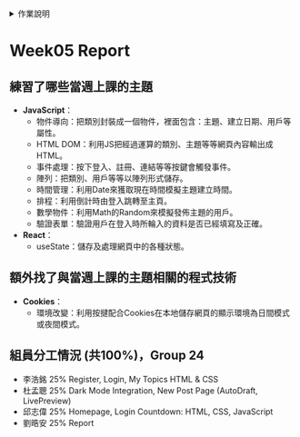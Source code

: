 <details>
<summary>作業說明</summary>

# 作業說明

## 實作演練
各組自行訂定主題進行實作演練 (可中途更改題目，只要合理就行)
- 練習當週上課的主題 20%
- 額外找的與當週上課的主題相關的程式技術 15%
- 將這些技術合併到實作演練的主題的合理性 15%

將諸多元件與技術放在一起顯得相當牽強，但在一定得用到的前提下，構思如何合理安排在同一網站中相當具有挑戰性。

## 作業繳交方式：

1. 在GitHub中建立一個Repository以你們的組別命名，如： Team03 。如：Web程式設計與應用 - 第三組 (中文Repo名稱無法使用)
2. 在GitHub中放一個HW_Report資料夾
3. 裡面放每一週的作業檔之外，還要放這一周做了什麼的Report，請依週次命名如：Week03.md

## 內容分三段
1. 練習了哪些當週上課的主題
2. 額外找了與當週上課的主題相關的程式技術
3. 組員分工情況 (共100%)，並清楚的標示你們是哪一組 (組別)
    - 王小明 25% html設計
    - 李小華 25% css設計
    - 王小美 15% 不知道
    - 吳名式 35% html+CSS救火

內容包含當周做的內容，以上講的當週上課的主題及額外找了與當週上課的主題相關的程式技術都必須實做在專案之中並commit進去。

每週上傳該周最後一次commit的網址，ex: https://github.com/shiunyi71/Web_APP_HW/commit/643101979cd8b6304310b75f85e0f8c8ef9c6b2f

※請加老師及助教的帳號進Collaborator: shiunyi71@gmail.com, annie8528@gmail.com, pe.lotoya93@gmail.com
</details>

# Week05 Report

## 練習了哪些當週上課的主題
- **JavaScript**：
    - 物件導向：把類別封裝成一個物件，裡面包含：主題、建立日期、用戶等屬性。
    - HTML DOM：利用JS把經過運算的類別、主題等等網頁內容輸出成HTML。
    - 事件處理：按下登入、註冊、連結等等按鍵會觸發事件。
    - 陣列：把類別、用戶等等以陣列形式儲存。
    - 時間管理：利用Date來獲取現在時間模擬主題建立時間。
    - 排程：利用倒計時由登入跳轉至主頁。
    - 數學物件：利用Math的Random來模擬發佈主題的用戶。
    - 驗證表單：驗證用戶在登入時所輪入的資料是否已經填寫及正確。
- **React**：
    - useState：儲存及處理網頁中的各種狀態。

## 額外找了與當週上課的主題相關的程式技術
- **Cookies**：
    - 環境改變：利用按揵配合Cookies在本地儲存網頁的顯示環境為日間模式或夜間模式。

## 組員分工情況 (共100%)，Group 24
- 李浩銘 25% Register, Login, My Topics HTML & CSS
- 杜孟聰 25% Dark Mode Integration, New Post Page (AutoDraft, LivePreview)
- 邱志偉 25% Homepage, Login Countdown: HTML, CSS, JavaScript
- 劉晧安 25% Report
